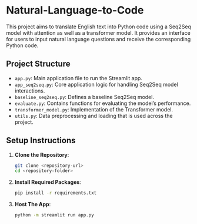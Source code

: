 # Natural-Language-to-Code

This project aims to translate English text into Python code using a Seq2Seq model with attention as well as a transformer model. It provides an interface for users to input natural language questions and receive the corresponding Python code.

## Project Structure

- `app.py`: Main application file to run the Streamlit app.
- `app_seq2seq.py`: Core application logic for handling Seq2Seq model interactions.
- `baseline_seq2seq.py`: Defines a baseline Seq2Seq model.
- `evaluate.py`: Contains functions for evaluating the model’s performance.
- `transformer_model.py`: Implementation of the Transformer model.
- `utils.py`: Data preprocessing and loading that is used across the project.

## Setup Instructions

1. **Clone the Repository**: 
   ```bash
   git clone <repository-url>
   cd <repository-folder>
   
2. **Install Required Packages**:
   ```bash
   pip install -r requirements.txt

3. **Host The App**:
   ```bash
   python -m streamlit run app.py

   
   
